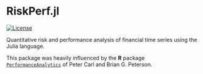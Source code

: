 # RiskPerf.jl

[![License](https://img.shields.io/badge/License-Apache%202.0-blue.svg)](https://opensource.org/licenses/Apache-2.0)

Quantitative risk and performance analysis of financial time series using the Julia language.

This package was heavily influenced by the **R** package [`PerformanceAnalytics`](https://cran.r-project.org/web/packages/PerformanceAnalytics/index.html) of Peter Carl and Brian G. Peterson.
